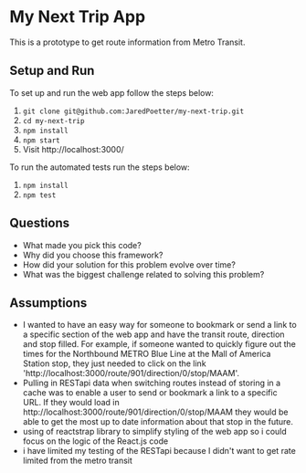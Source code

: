 # My Next Trip App

This is a prototype to get route information from Metro Transit.

## Setup and Run

To set up and run the web app follow the steps below:

1. `git clone git@github.com:JaredPoetter/my-next-trip.git`
2. `cd my-next-trip`
3. `npm install`
4. `npm start`
5. Visit http://localhost:3000/

To run the automated tests run the steps below:

1. `npm install`
2. `npm test`

## Questions

-   What made you pick this code?
-   Why did you choose this framework?
-   How did your solution for this problem evolve over time?
-   What was the biggest challenge related to solving this problem?

## Assumptions

-   I wanted to have an easy way for someone to bookmark or send a link to a specific section of the web app and have the transit route, direction and stop filled. For example, if someone wanted to quickly figure out the times for the Northbound METRO Blue Line at the Mall of America Station stop, they just needed to click on the link 'http://localhost:3000/route/901/direction/0/stop/MAAM'.
-   Pulling in RESTapi data when switching routes instead of storing in a cache was to enable a user to send or bookmark a link to a specific URL. If they would load in http://localhost:3000/route/901/direction/0/stop/MAAM they would be able to get the most up to date information about that stop in the future.
-   using of reactstrap library to simplify styling of the web app so i could focus on the logic of the React.js code
-   i have limited my testing of the RESTapi because I didn't want to get rate limited from the metro transit
